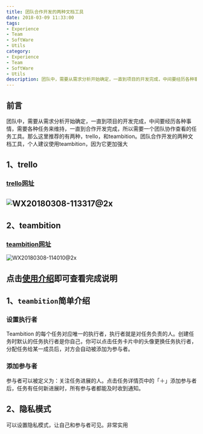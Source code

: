```yaml
---
title: 团队合作开发的两种文档工具
date: 2018-03-09 11:33:00
tags: 
- Experience
- Team
- SoftWare
- Utils
category: 
- Experience
- Team
- SoftWare
- Utils
description: 团队中，需要从需求分析开始确定，一直到项目的开发完成，中间要经历各种事情，需要各种任务来维持，一直到合作开发完成，所以需要一个团队协作查看的任务工具。那么这里推荐的有两种，trello，和teambition。团队合作开发的两种文档工具，个人建议使用teambition，因为它更加强大
---
```

<!-- image url 
https://raw.githubusercontent.com/HealerJean123/HealerJean123.github.io/master/blogImages
-->
## 前言
团队中，需要从需求分析开始确定，一直到项目的开发完成，中间要经历各种事情，需要各种任务来维持，一直到合作开发完成，所以需要一个团队协作查看的任务工具。那么这里推荐的有两种，trello，和teambition。团队合作开发的两种文档工具，个人建议使用teambition，因为它更加强大
## 1、trello
### [trello网址](https://trello.com/)
![WX20180308-113317@2x](https://raw.githubusercontent.com/HealerJean123/HealerJean123.github.io/master/blogImages/WX20180308-113317@2x.png)
---
## 2、teambition
### [teambition网址](https://www.teambition.com)

![WX20180308-114010@2x](https://raw.githubusercontent.com/HealerJean123/HealerJean123.github.io/master/blogImages/WX20180308-114010@2x.png)


## 点击[使用介绍](https://www.teambition.com/support/article?categoryId=54f998ba82a07cac067a4d61)即可查看完成说明

## 1、`teambition`简单介绍
### **设置执行者**
Teambition 的每个任务对应唯一的执行者，执行者就是对任务负责的人。创建任务时默认的任务执行者是你自己，你可以点击任务卡片中的头像更换任务执行者，分配任务给某一成员后，对方会自动被添加为参与者。
### **添加参与者**
参与者可以被定义为：关注任务进展的人。点击任务详情页中的「＋」添加参与者后，任务有任何新进展时，所有参与者都能及时收到通知。
## 2、隐私模式
可以设置隐私模式，让自己和参与者可见。非常实用


<!-- Gitalk 评论 start  -->

<link rel="stylesheet" href="https://unpkg.com/gitalk/dist/gitalk.css">
<script src="https://unpkg.com/gitalk@latest/dist/gitalk.min.js"></script> 
<div id="gitalk-container"></div>    
 <script type="text/javascript">
    var gitalk = new Gitalk({
		clientID: `1d164cd85549874d0e3a`,
		clientSecret: `527c3d223d1e6608953e835b547061037d140355`,
		repo: `HealerJean123.github.io`,
		owner: 'HealerJean123',
		admin: ['HealerJean123'],
		id: '63Yo3U11eM5AT9FN',
    });
    gitalk.render('gitalk-container');
</script> 

<!-- Gitalk end -->




